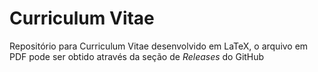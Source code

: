 # Curriculum Vitae

Repositório para Curriculum Vitae desenvolvido em LaTeX, o arquivo 
em PDF pode ser obtido através da seção de *Releases* do GitHub